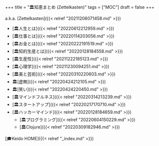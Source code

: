 +++
title = "🏛知恵まとめ (Zettelkasten)"
tags = ["MOC"]
draft = false
+++

a.k.a. [Zettelkasten]({{< relref "20211206071458.md" >}})

-   [🏛人生とは]({{< relref "20220612212959.md" >}})
-   [🏛仕事とは]({{< relref "20220114203056.md" >}})
-   [🏛お金とは]({{< relref "20220222191519.md" >}})
-   [🏛知的生産とは]({{< relref "20220128184558.md" >}})
-   [🏛生産性]({{< relref "20211222185123.md" >}})
-   [🏛心理学]({{< relref "20211230094251.md" >}})
-   [🏛美と芸術]({{< relref "20220310220603.md" >}})
-   🏛[虚無]({{< relref "20220424212105.md" >}})
-   🏛[笑い]({{< relref "20220424220450.md" >}})
-   [🏛マインドフルネス]({{< relref "20220314213239.md" >}})
-   [🏛スタートアップ]({{< relref "20220217170710.md" >}})
-   [🏛ハッカーマインド]({{< relref "20220128184659.md" >}})
    -   [🏛プログラミング]({{< relref "20220604150229.md" >}})
    -   [🏛Clojure]({{< relref "20220309182946.md" >}})

[🎓Keido HOME]({{< relref "_index.md" >}})
